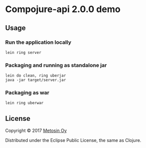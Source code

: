 # Compojure-api 2.0.0 demo

## Usage

### Run the application locally

`lein ring server`

### Packaging and running as standalone jar

```
lein do clean, ring uberjar
java -jar target/server.jar
```

### Packaging as war

`lein ring uberwar`

## License

Copyright © 2017 [Metosin Oy](http://www.metosin.fi)

Distributed under the Eclipse Public License, the same as Clojure.
